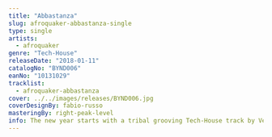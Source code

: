 ```yaml
---
title: "Abbastanza"
slug: afroquaker-abbastanza-single
type: single
artists:
  - afroquaker
genre: "Tech-House"
releaseDate: "2018-01-11"
catalogNo: "BYND006"
eanNo: "10131029"
tracklist:
  - afroquaker-abbastanza
cover: ../../images/releases/BYND006.jpg
coverDesignBy: fabio-russo
masteringBy: right-peak-level
info: The new year starts with a tribal grooving Tech-House track by Venezuela based producer AfroQuakeR. Make sure to get this track to be prepared for the spring which is already coming soon!
---
```

